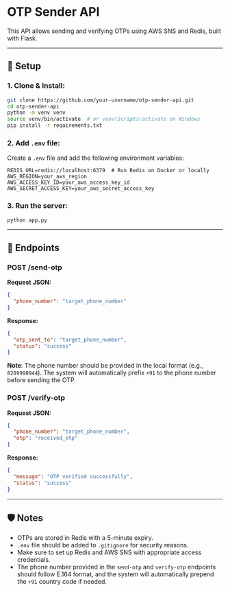 
# OTP Sender API

This API allows sending and verifying OTPs using AWS SNS and Redis, built with Flask.

---

## 🚀 Setup

### 1. Clone & Install:
```bash
git clone https://github.com/your-username/otp-sender-api.git
cd otp-sender-api
python -m venv venv
source venv/bin/activate  # or venv\Scripts\activate on Windows
pip install -r requirements.txt
```

### 2. Add `.env` file:
Create a `.env` file and add the following environment variables:
```
REDIS_URL=redis://localhost:6379  # Run Redis on Docker or locally
AWS_REGION=your_aws_region
AWS_ACCESS_KEY_ID=your_aws_access_key_id
AWS_SECRET_ACCESS_KEY=your_aws_secret_access_key
```

### 3. Run the server:
```bash
python app.py
```

---

## 📮 Endpoints

### POST /send-otp

**Request JSON:**
```json
{
  "phone_number": "target_phone_number"
}
```

**Response:**
```json
{
  "otp_sent_to": "target_phone_number",
  "status": "success"
}
```

**Note**: The phone number should be provided in the local format (e.g., `8209998944`). The system will automatically prefix `+91` to the phone number before sending the OTP.

### POST /verify-otp

**Request JSON:**
```json
{
  "phone_number": "target_phone_number",
  "otp": "received_otp"
}
```

**Response:**
```json
{
  "message": "OTP verified successfully",
  "status": "success"
}
```

---

## 🛡️ Notes

- OTPs are stored in Redis with a 5-minute expiry.
- `.env` file should be added to `.gitignore` for security reasons.
- Make sure to set up Redis and AWS SNS with appropriate access credentials.
- The phone number provided in the `send-otp` and `verify-otp` endpoints should follow E.164 format, and the system will automatically prepend the `+91` country code if needed.

